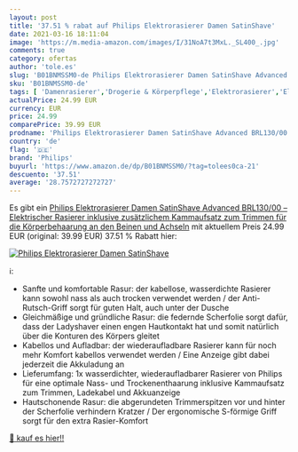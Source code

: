```yaml
---
layout: post
title: '37.51 % rabat auf Philips Elektrorasierer Damen SatinShave'
date: 2021-03-16 18:11:04
image: 'https://m.media-amazon.com/images/I/31NoA7t3MxL._SL400_.jpg'
comments: true
category: ofertas
author: 'tole.es'
slug: 'B01BNMSSM0-de Philips Elektrorasierer Damen SatinShave Advanced...'
sku: 'B01BNMSSM0-de'
tags: [ 'Damenrasierer','Drogerie & Körperpflege','Elektrorasierer','Elektrorasierer für Damen','Handrasur','Handrasur für Damen','Rasur & Enthaarung','philips', ]
actualPrice: 24.99 EUR
currency: EUR
price: 24.99
comparePrice: 39.99 EUR
prodname: 'Philips Elektrorasierer Damen SatinShave Advanced BRL130/00 – Elektrischer Rasierer inklusive zusätzlichem Kammaufsatz zum Trimmen für die Körperbehaarung an den Beinen und Achseln'
country: 'de'
flag: '🇩🇪'
brand: 'Philips'
buyurl: 'https://www.amazon.de/dp/B01BNMSSM0/?tag=tolees0ca-21'
descuento: '37.51'
average: '28.7572727272727'
---
```


Es gibt ein [Philips Elektrorasierer Damen SatinShave Advanced BRL130/00 – Elektrischer Rasierer inklusive zusätzlichem Kammaufsatz zum Trimmen für die Körperbehaarung an den Beinen und Achseln](https://www.amazon.de/dp/B01BNMSSM0/?tag=tolees0ca-21) mit aktuellem Preis 24.99 EUR (original: 39.99 EUR) 37.51 % Rabatt hier:

[![Philips Elektrorasierer Damen SatinShave](https://m.media-amazon.com/images/I/31NoA7t3MxL._SL400_.jpg)](https://www.amazon.de/dp/B01BNMSSM0/?tag=tolees0ca-21)

ℹ️:

- Sanfte und komfortable Rasur: der kabellose, wasserdichte Rasierer kann sowohl nass als auch trocken verwendet werden / der Anti-Rutsch-Griff sorgt für guten Halt, auch unter der Dusche
- Gleichmäßige und gründliche Rasur: die federnde Scherfolie sorgt dafür, dass der Ladyshaver einen engen Hautkontakt hat und somit natürlich über die Konturen des Körpers gleitet
- Kabellos und Aufladbar: der wiederaufladbare Rasierer kann für noch mehr Komfort kabellos verwendet werden / Eine Anzeige gibt dabei jederzeit die Akkuladung an
- Lieferumfang: 1x wasserdichter, wiederaufladbarer Rasierer von Philips für eine optimale Nass- und Trockenenthaarung inklusive Kammaufsatz zum Trimmen, Ladekabel und Akkuanzeige
- Hautschonende Rasur: die abgerundeten Trimmerspitzen vor und hinter der Scherfolie verhindern Kratzer / Der ergonomische S-förmige Griff sorgt für den extra Rasier-Komfort

[🛒 kauf es hier!!](https://www.amazon.de/dp/B01BNMSSM0/?tag=tolees0ca-21)
